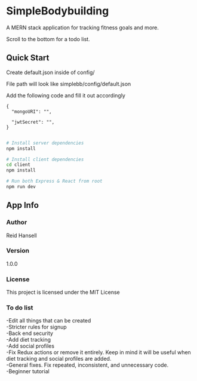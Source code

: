 # SimpleBodybuilding

A MERN stack application for tracking fitness goals and more. 

Scroll to the bottom for a todo list.

## Quick Start

Create default.json inside of config/

File path will look like simplebb/config/default.json

Add the following code and fill it out accordingly

```
{
  "mongoURI": "",

  "jwtSecret": "",
}
 
```

```bash
# Install server dependencies
npm install

# Install client dependencies
cd client
npm install

# Run both Express & React from root
npm run dev
```

## App Info

### Author

Reid Hansell

### Version

1.0.0

### License

This project is licensed under the MIT License

### To do list
-Edit all things that can be created <br>
-Stricter rules for signup  <br>
-Back end security<br>
-Add diet tracking  <br>
-Add social profiles  <br>
-Fix Redux actions or remove it entirely. Keep in mind it will be useful when diet tracking and social profiles are added.  <br>
-General fixes. Fix repeated, inconsistent, and unnecessary code. <br>
-Beginner tutorial<br>
 


